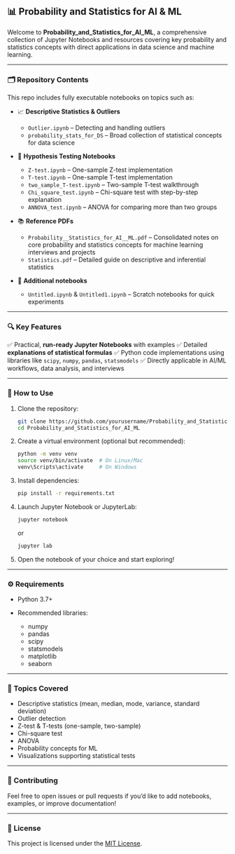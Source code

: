 ## 📊 Probability and Statistics for AI & ML

Welcome to **Probability\_and\_Statistics\_for\_AI\_ML**, a comprehensive collection of Jupyter Notebooks and resources covering key probability and statistics concepts with direct applications in data science and machine learning.

---

### 🗂️ Repository Contents

This repo includes fully executable notebooks on topics such as:

* 📈 **Descriptive Statistics & Outliers**

  * `Outlier.ipynb` – Detecting and handling outliers
  * `probability_stats_for_DS` – Broad collection of statistical concepts for data science

* 🧪 **Hypothesis Testing Notebooks**

  * `Z-test.ipynb` – One-sample Z-test implementation
  * `T-test.ipynb` – One-sample T-test implementation
  * `two_sample_T-test.ipynb` – Two-sample T-test walkthrough
  * `Chi_square_test.ipynb` – Chi-square test with step-by-step explanation
  * `ANNOVA_test.ipynb` – ANOVA for comparing more than two groups

* 📚 **Reference PDFs**

  * `Probability__Statistics_for_AI__ML.pdf` – Consolidated notes on core probability and statistics concepts for machine learning interviews and projects
  * `Statistics.pdf` – Detailed guide on descriptive and inferential statistics

* 📝 **Additional notebooks**

  * `Untitled.ipynb` & `Untitled1.ipynb` – Scratch notebooks for quick experiments

---

### 🔍 Key Features

✅ Practical, **run-ready Jupyter Notebooks** with examples
✅ Detailed **explanations of statistical formulas**
✅ Python code implementations using libraries like `scipy`, `numpy`, `pandas`, `statsmodels`
✅ Directly applicable in AI/ML workflows, data analysis, and interviews

---

### 🚀 How to Use

1. Clone the repository:

   ```bash
   git clone https://github.com/yourusername/Probability_and_Statistics_for_AI_ML.git
   cd Probability_and_Statistics_for_AI_ML
   ```

2. Create a virtual environment (optional but recommended):

   ```bash
   python -m venv venv
   source venv/bin/activate  # On Linux/Mac
   venv\Scripts\activate     # On Windows
   ```

3. Install dependencies:

   ```bash
   pip install -r requirements.txt
   ```

4. Launch Jupyter Notebook or JupyterLab:

   ```bash
   jupyter notebook
   ```

   or

   ```bash
   jupyter lab
   ```

5. Open the notebook of your choice and start exploring!

---

### ⚙️ Requirements

* Python 3.7+
* Recommended libraries:

  * numpy
  * pandas
  * scipy
  * statsmodels
  * matplotlib
  * seaborn

---

### 📖 Topics Covered

* Descriptive statistics (mean, median, mode, variance, standard deviation)
* Outlier detection
* Z-test & T-tests (one-sample, two-sample)
* Chi-square test
* ANOVA
* Probability concepts for ML
* Visualizations supporting statistical tests

---

### 🤝 Contributing

Feel free to open issues or pull requests if you’d like to add notebooks, examples, or improve documentation!

---

### 📜 License

This project is licensed under the [MIT License](LICENSE).


